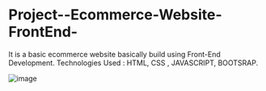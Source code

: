 # Project--Ecommerce-Website-FrontEnd-

It is a basic ecommerce website basically build using Front-End Development.
Technologies Used : HTML, CSS , JAVASCRIPT, BOOTSRAP.

![image](https://github.com/Mack69/Project-Ecommerce-Website-FrontEnd/assets/93669449/39fce7c6-2051-4d10-b9fc-ae5d8d5c74ab)
